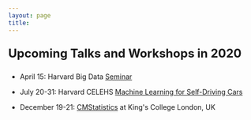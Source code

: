 ```yaml
---
layout: page
title: 
---
```




<p style="font-size:18pt;"><b>Upcoming Talks and Workshops in 2020</b></p> 

* April 15: Harvard Big Data [Seminar](https://twitter.com/HarvardBigData/status/1235246030414807040/photo/1)

* July 20-31: Harvard CELEHS [Machine Learning for Self-Driving Cars](https://www.hsph.harvard.edu/biostatistics/machine-learning-for-self-driving-cars/)

* December 19-21: [CMStatistics](http://cmstatistics.org/CMStatistics2020/) at King's College London, UK


